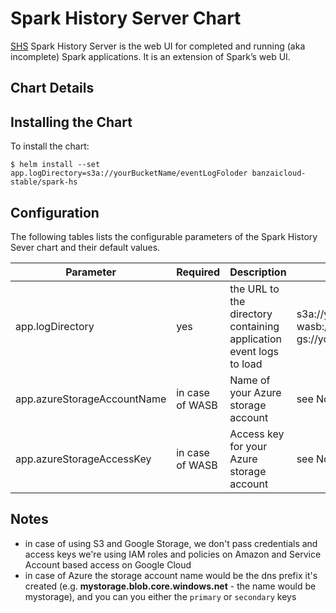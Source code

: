 # Spark History Server Chart

[SHS](https://apache-spark-on-k8s.github.io/userdocs/running-on-kubernetes.html) Spark History Server is the web UI for completed and running (aka incomplete) Spark applications. It is an extension of Spark’s web UI.

## Chart Details

## Installing the Chart

To install the chart:

```
$ helm install --set app.logDirectory=s3a://yourBucketName/eventLogFoloder banzaicloud-stable/spark-hs
```

## Configuration

The following tables lists the configurable parameters of the Spark History Sever chart and their default values.

| Parameter                            | Required | Description                                                       |Example                           |
| ------------------------------------ | ---------|----------------------------------------------------------------- | ------------------------------------------------------------------------------------------------------------------------------ |
| app.logDirectory                     | yes      |the URL to the directory containing application event logs to load| s3a://yourBucketName/eventLogFoloder wasb://your_blob_container_name@you_storage_account_name.blob.core.windows.net/eventLog gs://yourBucketName/eventLogFoloder|  
| app.azureStorageAccountName          | in case of WASB| Name of your Azure storage account        | see Notes |
| app.azureStorageAccessKey            | in case of WASB| Access key for your Azure storage account | see Notes |

## Notes

* in case of using S3 and Google Storage, we don't pass credentials and access keys we're using IAM roles and policies on Amazon and Service Account based access on Google Cloud
* in case of Azure the storage account name would be the dns prefix it's created (e.g. **mystorage.blob.core.windows.net** - the name would be mystorage), and you can you either the `primary` or `secondary` keys
